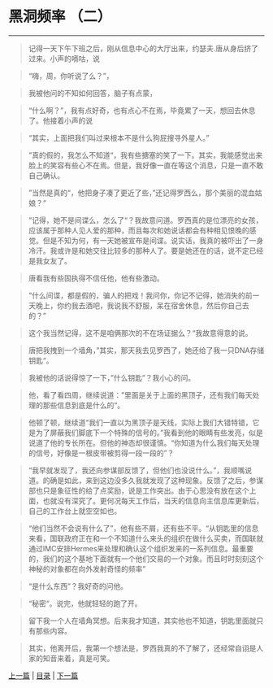 # 黑洞频率 （二） #
----
>记得一天下午下班之后，刚从信息中心的大厅出来，约瑟夫.唐从身后挤了过来。小声的嘀咕，说

>“嗨，周，你听说了么？”，

>我被他问的不知如何回答，脑子有点蒙，

>“什么啊？”，我有点好奇，也有点心不在焉，毕竟累了一天，想回去休息了。他接着小声的说

>“其实，上面把我们叫过来根本不是什么狗屁搜寻外星人。”

>”真的假的，我怎么不知道“，我有些搪塞的笑了一下。其实，我能感觉出来脸上的笑容有些心不在焉。但是，我好像一直在等这个消息，只是一直不敢自己确认。

>”当然是真的“，他把身子凑了更近了些，”还记得罗西么，那个美丽的混血姑娘？“

>”记得，她不是间谍么，怎么了“？我故意问道。罗西真的是位漂亮的女孩，应该属于那种人见人爱的那种，而且每次和她说话都会有种相见恨晚的感觉。但是不知为何，有一天她被宣布是间谍。说实话，我真的被吓出了一身冷汗。我或许是和她交往比较多的那种人了。要是她还在的话，说不定已经是我女友了。

>唐看我有些固执得不信任他，他有些激动。

>”什么间谍，都是假的，骗人的把戏！我问你，你记不记得，她消失的前一天晚上，你约我去酒吧，我说我不舒服，呆在宿舍休息，然后你自己去的？”

>这个我当然记得，这不是咱俩那次的不在场证据么？“我故意得意的说。

>唐把我拽到一个墙角，”其实，那天我去见罗西了，她还给了我一只DNA存储钥匙“。

>我被他的话说得惊了一下，”什么钥匙”？我小心的问。

>他，看了看四周，继续说道：”里面是关于上面的黑顶子，还有我们每天处理的那些信息到底是什么的“。

>他顿了顿，继续道“我们一直以为黑顶子是天线，实际上我们大错特错，它是为了屏蔽我们脚底下一个特殊的信号的。”我看到他的眼睛有些发亮，似是说道了他的专长所在。但他的神态却很谨慎。“你知道为什么我们每天处理的信号，好像是一根皮带被剪得一段一段的”？

>“我早就发现了，我还向参谋部反馈了，但他们也没说什么。”，我顺嘴说道。的确是如此，来到这边没多久我就发现了这种现象。反馈了之后，参谋部也只是象征性的给了点奖励，说是工作突出。由于心思没有放在这个上面，也就没有深究了。更何况每天工作后，当天的信息向主信息库更新后，自己的工作台上就空空如也。

>“他们当然不会说有什么了”，他有些不屑，还有些不平。“从钥匙里的信息来看，国联政府正在和一个不知道什么来头的组织在做什么买卖，而国联就通过IMC安排Hermes来处理和确认这个组织发来的一系列信息。最重要的，我们的这个基地下面就有一个他们交易的一个对象。而且时时刻刻这个神秘的对象都在向外发射奇怪的频率”

>“是什么东西”？我好奇的问他。

>“秘密“。说完，他就轻轻的跑了开。

>留下我一个人在墙角冥想。后来我才知道，其实他也不知道，钥匙里面就只有那些内容。

>其实，他离开后，我第一个想法是，罗西我真的不了解了，还经常自诩是人家的知音来着，真是可笑。

[上一篇](Day5.md "上一篇") | [目录](/README.md "目录") | [下一篇](Day7.md "下一篇")
